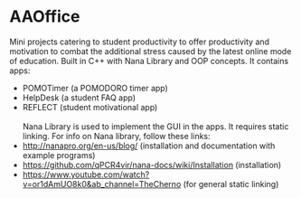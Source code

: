 # AAOffice
Mini projects catering to student productivity to offer productivity and motivation to combat the additional stress caused by the latest online mode of education. Built in C++ with Nana Library and OOP concepts. It contains apps:
- POMOTimer (a POMODORO timer app)
- HelpDesk (a student FAQ app)
- REFLECT (student motivational app) <br><br>
Nana Library is used to implement the GUI in the apps. It requires static linking. For info on Nana library, follow these links:
- http://nanapro.org/en-us/blog/ (installation and documentation with example programs)
- https://github.com/qPCR4vir/nana-docs/wiki/Installation (installation)
- https://www.youtube.com/watch?v=or1dAmUO8k0&ab_channel=TheCherno (for general static linking)
